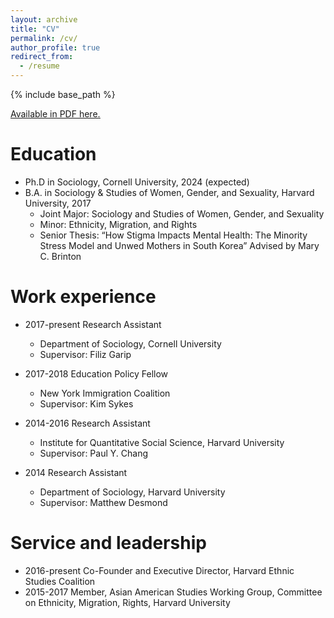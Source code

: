 ```yaml
---
layout: archive
title: "CV"
permalink: /cv/
author_profile: true
redirect_from:
  - /resume
---
```


{% include base_path %}

<u><a href="{{juhwan-seo-cv}}">Available in PDF here.</a></u>

Education
======
* Ph.D in Sociology, Cornell University, 2024 (expected)
* B.A. in Sociology & Studies of Women, Gender, and Sexuality, Harvard University, 2017
  * Joint Major: Sociology and Studies of Women, Gender, and Sexuality
  * Minor: Ethnicity, Migration, and Rights
  * Senior Thesis: “How Stigma Impacts Mental Health: The Minority Stress Model and	Unwed Mothers in South Korea” Advised by Mary C. Brinton

Work experience
======
* 2017-present Research Assistant
  * Department of Sociology, Cornell University
  * Supervisor: Filiz Garip

* 2017-2018	Education Policy Fellow
  * New York Immigration Coalition
  * Supervisor: Kim Sykes

* 2014-2016 Research Assistant
  * Institute for Quantitative Social Science, Harvard University
  * Supervisor: Paul Y. Chang

* 2014 Research Assistant
  * Department of Sociology, Harvard University
  * Supervisor: Matthew Desmond
  
Service and leadership
======
* 2016-present Co-Founder and Executive Director, Harvard Ethnic Studies Coalition
* 2015-2017	Member, Asian American Studies Working Group, Committee on Ethnicity, Migration, Rights, Harvard University
